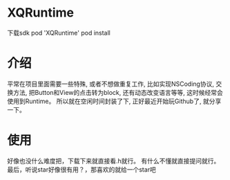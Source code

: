 # XQRuntime
下载sdk
pod 'XQRuntime'
pod install

# 介绍
平常在项目里面需要一些特殊, 或者不想做重复工作, 比如实现NSCoding协议, 交换方法, 把Button和View的点击转为block, 还有动态改变语言等等, 这时候经常会使用到Runtime。
所以就在空闲时间封装了下, 正好最近开始玩Github了, 就分享一下。

# 使用
好像也没什么难度把，下载下来就直接看.h就行。
有什么不懂就直接提问就行。
最后，听说star好像很有用？，那喜欢的就给一个star吧



